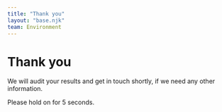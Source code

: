 ```yaml
---
title: "Thank you"
layout: "base.njk"
team: Environment
---
```


# Thank you

We will audit your results and get in touch shortly, if we need any other information.


<script src="/js/lottie-player.js"></script>

<lottie-player autoplay mode="normal" src="/js/lf20_nk7rih3w.json" style="width: 50vh"> </lottie-player>
<script>
    function startTimer(duration, display) {
        var timer = duration, minutes, seconds;
        var end =setInterval(function () {
            minutes = parseInt(timer / 60, 10)
            seconds = parseInt(timer % 60, 10);

            minutes = minutes < 10 ?  + minutes : minutes;
            seconds = seconds < 10 ? + seconds : seconds;

            display.textContent = seconds;

            if (--timer < 0) {
                window.location = "/environment/latest-information/";
                clearInterval(end);
            }
        }, 1000);
    }

    window.onload = function () {
        var fiveMinutes = 5,
            display = document.querySelector('#time');
        startTimer(fiveMinutes, display);
    };
</script>

<p>Please hold on for <span id="time">5</span> seconds.</p>
<form id="form1" runat="server">

</form>
